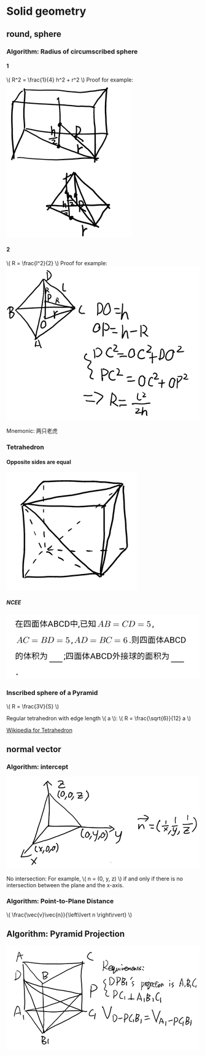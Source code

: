 # Solid geometry

## round, sphere

### Algorithm: Radius of circumscribed sphere

#### 1

\\( R^2 = \frac{1}{4} h^2 + r^2 \\)
Proof for example:
![1](Solid_geometry/Algo1.png)

#### 2

\\( R = \frac{l^2}{2} \\)
Proof for example:
![2](Solid_geometry/Algo2.png)

Mnemonic: 两只老虎

### Tetrahedron

#### Opposite sides are equal

![1](Solid_geometry/Tetrahedron1.png)

##### NCEE

![1](Solid_geometry/Tetrahedron1-1.png)

### Inscribed sphere of a Pyramid

\\( R = \frac{3V}{S} \\)

Regular tetrahedron with edge length \\( a \\): \\( R = \frac{\sqrt{6}}{12} a \\)

[Wikipedia for Tetrahedron](https://web.archive.org/web/20201219035254/https://zh.wikipedia.org/wiki/%E5%86%85%E5%88%87%E7%90%83)

## normal vector

### Algorithm: intercept

![1](Solid_geometry/Algo-intercept.png)

No intersection: For example, \\( n = (0, y, z) \\) if and only if there is no intersection between the plane and the x-axis.

### Algorithm: Point-to-Plane Distance

\\( \frac{\vec{v}\vec{n}}{\left\lvert n \right\rvert} \\)

## Algorithm: Pyramid Projection

![img](Solid_geometry/Algo-projection.png)
